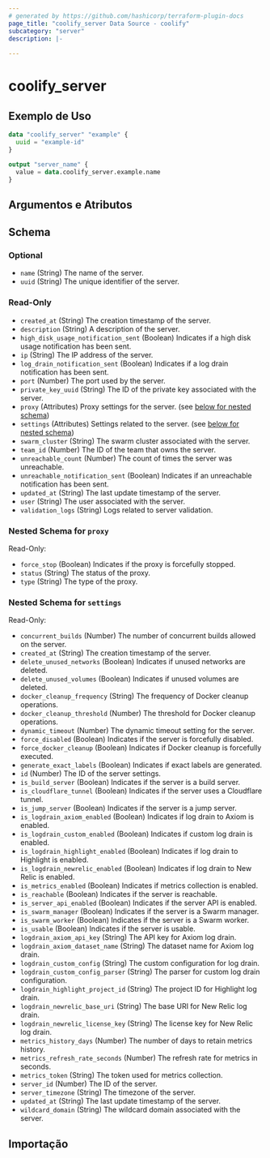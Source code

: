 ```yaml
---
# generated by https://github.com/hashicorp/terraform-plugin-docs
page_title: "coolify_server Data Source - coolify"
subcategory: "server"
description: |-
  
---
```


# coolify_server



## Exemplo de Uso

```terraform
data "coolify_server" "example" {
  uuid = "example-id"
}

output "server_name" {
  value = data.coolify_server.example.name
}
```

## Argumentos e Atributos

<!-- schema generated by tfplugindocs -->
## Schema

### Optional

- `name` (String) The name of the server.
- `uuid` (String) The unique identifier of the server.

### Read-Only

- `created_at` (String) The creation timestamp of the server.
- `description` (String) A description of the server.
- `high_disk_usage_notification_sent` (Boolean) Indicates if a high disk usage notification has been sent.
- `ip` (String) The IP address of the server.
- `log_drain_notification_sent` (Boolean) Indicates if a log drain notification has been sent.
- `port` (Number) The port used by the server.
- `private_key_uuid` (String) The ID of the private key associated with the server.
- `proxy` (Attributes) Proxy settings for the server. (see [below for nested schema](#nestedatt--proxy))
- `settings` (Attributes) Settings related to the server. (see [below for nested schema](#nestedatt--settings))
- `swarm_cluster` (String) The swarm cluster associated with the server.
- `team_id` (Number) The ID of the team that owns the server.
- `unreachable_count` (Number) The count of times the server was unreachable.
- `unreachable_notification_sent` (Boolean) Indicates if an unreachable notification has been sent.
- `updated_at` (String) The last update timestamp of the server.
- `user` (String) The user associated with the server.
- `validation_logs` (String) Logs related to server validation.

<a id="nestedatt--proxy"></a>
### Nested Schema for `proxy`

Read-Only:

- `force_stop` (Boolean) Indicates if the proxy is forcefully stopped.
- `status` (String) The status of the proxy.
- `type` (String) The type of the proxy.


<a id="nestedatt--settings"></a>
### Nested Schema for `settings`

Read-Only:

- `concurrent_builds` (Number) The number of concurrent builds allowed on the server.
- `created_at` (String) The creation timestamp of the server.
- `delete_unused_networks` (Boolean) Indicates if unused networks are deleted.
- `delete_unused_volumes` (Boolean) Indicates if unused volumes are deleted.
- `docker_cleanup_frequency` (String) The frequency of Docker cleanup operations.
- `docker_cleanup_threshold` (Number) The threshold for Docker cleanup operations.
- `dynamic_timeout` (Number) The dynamic timeout setting for the server.
- `force_disabled` (Boolean) Indicates if the server is forcefully disabled.
- `force_docker_cleanup` (Boolean) Indicates if Docker cleanup is forcefully executed.
- `generate_exact_labels` (Boolean) Indicates if exact labels are generated.
- `id` (Number) The ID of the server settings.
- `is_build_server` (Boolean) Indicates if the server is a build server.
- `is_cloudflare_tunnel` (Boolean) Indicates if the server uses a Cloudflare tunnel.
- `is_jump_server` (Boolean) Indicates if the server is a jump server.
- `is_logdrain_axiom_enabled` (Boolean) Indicates if log drain to Axiom is enabled.
- `is_logdrain_custom_enabled` (Boolean) Indicates if custom log drain is enabled.
- `is_logdrain_highlight_enabled` (Boolean) Indicates if log drain to Highlight is enabled.
- `is_logdrain_newrelic_enabled` (Boolean) Indicates if log drain to New Relic is enabled.
- `is_metrics_enabled` (Boolean) Indicates if metrics collection is enabled.
- `is_reachable` (Boolean) Indicates if the server is reachable.
- `is_server_api_enabled` (Boolean) Indicates if the server API is enabled.
- `is_swarm_manager` (Boolean) Indicates if the server is a Swarm manager.
- `is_swarm_worker` (Boolean) Indicates if the server is a Swarm worker.
- `is_usable` (Boolean) Indicates if the server is usable.
- `logdrain_axiom_api_key` (String) The API key for Axiom log drain.
- `logdrain_axiom_dataset_name` (String) The dataset name for Axiom log drain.
- `logdrain_custom_config` (String) The custom configuration for log drain.
- `logdrain_custom_config_parser` (String) The parser for custom log drain configuration.
- `logdrain_highlight_project_id` (String) The project ID for Highlight log drain.
- `logdrain_newrelic_base_uri` (String) The base URI for New Relic log drain.
- `logdrain_newrelic_license_key` (String) The license key for New Relic log drain.
- `metrics_history_days` (Number) The number of days to retain metrics history.
- `metrics_refresh_rate_seconds` (Number) The refresh rate for metrics in seconds.
- `metrics_token` (String) The token used for metrics collection.
- `server_id` (Number) The ID of the server.
- `server_timezone` (String) The timezone of the server.
- `updated_at` (String) The last update timestamp of the server.
- `wildcard_domain` (String) The wildcard domain associated with the server.




## Importação

